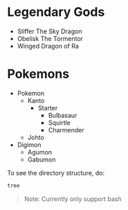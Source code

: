 # Legendary Gods

* Sliffer The Sky Dragon
* Obelisk The Tormentor
* Winged Dragon of Ra

# Pokemons

<!--startToc-->
* Pokemon
   * Kanto
     * Starter
       * Bulbasaur
       * Squirtle
       * Charmender
   * Johto
* Digimon
  * Agumon
  * Gabumon
<!--endToc-->

To see the directory structure, do:

<!--startCode-->
```bash
tree
```
<!--endCode-->

> Note: Currently only support bash
